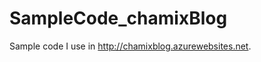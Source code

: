 SampleCode_chamixBlog
=====================

Sample code I use in http://chamixblog.azurewebsites.net.
